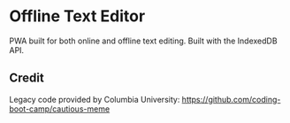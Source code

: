 # Offline Text Editor

PWA built for both online and offline text editing. Built with the IndexedDB API.

## Credit

Legacy code provided by Columbia University: https://github.com/coding-boot-camp/cautious-meme
